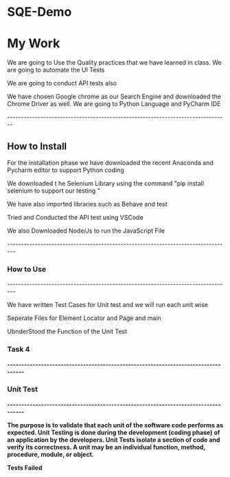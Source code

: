 # SQE-Demo
<h1>My Work</h1> 
<p>We are going to Use the Quality practices that we have learned in class. We are going to automate the UI Tests </p>
<p>We are going to conduct API tests also</p>
<p>We have chosen Google chrome as our Search Engine and downloaded the Chrome Driver as well. We are going to Python Language and PyCharm IDE</p>
--------------------------------------------------------------------------------
<h2>How to Install</h2>
<p>For the installation phase we have downloaded the recent Anaconda and Pycharm editor to support Python coding </p>
<p>We downloaded t he Selenium Library using the command "pip install selenium to support our testing  "</p>
<p>We have also imported libraries such as Behave and test</p>
<p>Tried and Conducted the API test using VSCode</p>
<p>We also Downloaded Node/Js to run the JavaScript File </p>
---------------------------------------------------------------------------------
<h3>How to Use</h3>
---------------------------------------------------------------------------------
<p>We have written Test Cases for Unit test and we will run each unit wise</p>
<p>Seperate Files for Element Locator and Page and main</p>
<p>UbnderStood the Function of the Unit Test</p>

<h3><b>Task 4<b/></h3>
----------------------------------------------------------------------------------
  <h3><b>Unit Test<b/></h3>
----------------------------------------------------------------------------------
<P>The purpose is to validate that each unit of the software code performs as expected. Unit Testing is done during the development (coding phase) of an application by the developers. Unit Tests isolate a section of code and verify its correctness. A unit may be an individual function, method, procedure, module, or object. </p>
    <p>Tests Failed</p>
    

